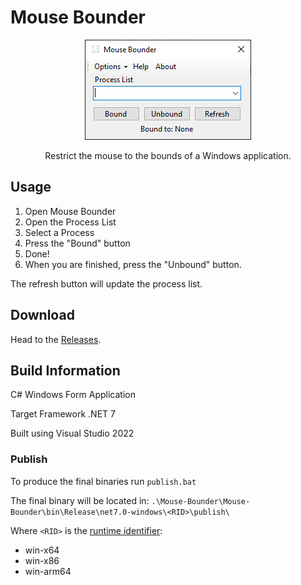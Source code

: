 # Mouse Bounder

<p align="center">
  <img src="https://raw.githubusercontent.com/kdserra/Mouse-Bounder/main/Preview/app.png"/>
</p>

<p align="center">
  Restrict the mouse to the bounds of a Windows application.
</p>

## Usage

1. Open Mouse Bounder
2. Open the Process List
3. Select a Process
4. Press the "Bound" button
5. Done!
6. When you are finished, press the "Unbound" button.

The refresh button will update the process list.

## Download

Head to the [Releases](https://github.com/kdserra/Mouse-Bounder/releases).

## Build Information

C# Windows Form Application

Target Framework
.NET 7

Built using Visual Studio 2022

### Publish

To produce the final binaries run `publish.bat`

The final binary will be located in:
```.\Mouse-Bounder\Mouse-Bounder\bin\Release\net7.0-windows\<RID>\publish\```

Where `<RID>` is the [runtime identifier](https://learn.microsoft.com/en-us/dotnet/core/rid-catalog):
- win-x64
- win-x86
- win-arm64
